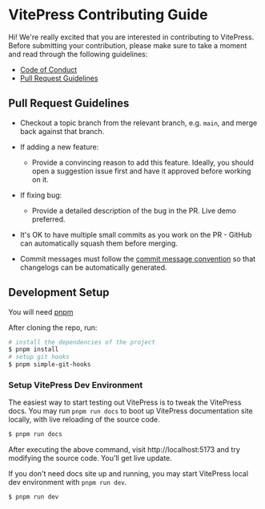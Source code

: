 # VitePress Contributing Guide

Hi! We're really excited that you are interested in contributing to VitePress. Before submitting your contribution, please make sure to take a moment and read through the following guidelines:

- [Code of Conduct](https://github.com/vuejs/vue/blob/dev/.github/CODE_OF_CONDUCT.md)
- [Pull Request Guidelines](#pull-request-guidelines)

## Pull Request Guidelines

- Checkout a topic branch from the relevant branch, e.g. `main`, and merge back against that branch.

- If adding a new feature:

    - Provide a convincing reason to add this feature. Ideally, you should open a suggestion issue first and have it approved before working on it.

- If fixing bug:

    - Provide a detailed description of the bug in the PR. Live demo preferred.

- It's OK to have multiple small commits as you work on the PR - GitHub can automatically squash them before merging.

- Commit messages must follow the [commit message convention](./commit-convention.md) so that changelogs can be automatically generated.

## Development Setup

You will need [pnpm](https://pnpm.io)

After cloning the repo, run:

```sh
# install the dependencies of the project
$ pnpm install
# setup git hooks
$ pnpm simple-git-hooks
```

### Setup VitePress Dev Environment

The easiest way to start testing out VitePress is to tweak the VitePress docs. You may run `pnpm run docs` to boot up VitePress documentation site locally, with live reloading of the source code.

```sh
$ pnpm run docs
```

After executing the above command, visit http://localhost:5173 and try modifying the source code. You'll get live update.

If you don't need docs site up and running, you may start VitePress local dev environment with `pnpm run dev`.

```sh
$ pnpm run dev
```